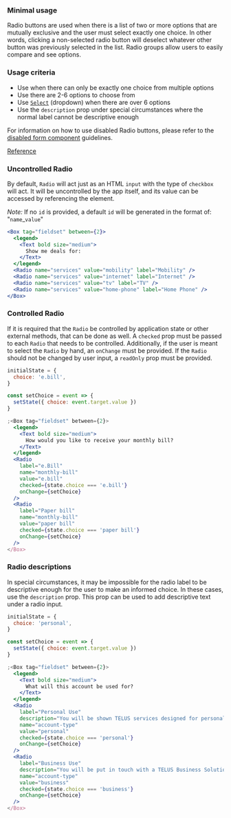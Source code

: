 ### Minimal usage

Radio buttons are used when there is a list of two or more options that are mutually exclusive and the user must select exactly one choice. In other words, clicking a non-selected radio button will deselect whatever other button was previously selected in the list. Radio groups allow users to easily compare and see options.

### Usage criteria

- Use when there can only be exactly one choice from multiple options
- Use there are 2-6 options to choose from
- Use [`Select`](#select) (dropdown) when there are over 6 options
- Use the `description` prop under special circumstances where the normal label cannot be descriptive enough

For information on how to use disabled Radio buttons, please refer to the [disabled form component](#form-disabled-state) guidelines.

[Reference](https://www.nngroup.com/articles/checkboxes-vs-radio-buttons/)

### Uncontrolled Radio

By default, `Radio` will act just as an HTML `input` with the type of `checkbox` will act. It will be uncontrolled by the app itself, and its value can be accessed by referencing the element.

_Note:_ If no `id` is provided, a default `id` will be generated in the format of: "`name`\_`value`"

```jsx
<Box tag="fieldset" between={2}>
  <legend>
    <Text bold size="medium">
      Show me deals for:
    </Text>
  </legend>
  <Radio name="services" value="mobility" label="Mobility" />
  <Radio name="services" value="internet" label="Internet" />
  <Radio name="services" value="tv" label="TV" />
  <Radio name="services" value="home-phone" label="Home Phone" />
</Box>
```

### Controlled Radio

If it is required that the `Radio` be controlled by application state or other external methods, that can be done as well. A `checked` prop must be passed to each `Radio` that needs to be controlled. Additionally, if the user is meant to select the `Radio` by hand, an `onChange` must be provided. If the `Radio` should not be changed by user input, a `readOnly` prop must be provided.

```jsx
initialState = {
  choice: 'e.bill',
}

const setChoice = event => {
  setState({ choice: event.target.value })
}

;<Box tag="fieldset" between={2}>
  <legend>
    <Text bold size="medium">
      How would you like to receive your monthly bill?
    </Text>
  </legend>
  <Radio
    label="e.Bill"
    name="monthly-bill"
    value="e.bill"
    checked={state.choice === 'e.bill'}
    onChange={setChoice}
  />
  <Radio
    label="Paper bill"
    name="monthly-bill"
    value="paper bill"
    checked={state.choice === 'paper bill'}
    onChange={setChoice}
  />
</Box>
```

### Radio descriptions

In special circumstances, it may be impossible for the radio label to be descriptive enough for the user to make an informed choice. In these cases, use the `description` prop. This prop can be used to add descriptive text under a radio input.

```jsx
initialState = {
  choice: 'personal',
}

const setChoice = event => {
  setState({ choice: event.target.value })
}

;<Box tag="fieldset" between={2}>
  <legend>
    <Text bold size="medium">
      What will this account be used for?
    </Text>
  </legend>
  <Radio
    label="Personal Use"
    description="You will be shown TELUS services designed for personal use."
    name="account-type"
    value="personal"
    checked={state.choice === 'personal'}
    onChange={setChoice}
  />
  <Radio
    label="Business Use"
    description="You will be put in touch with a TELUS Business Solutions representative."
    name="account-type"
    value="business"
    checked={state.choice === 'business'}
    onChange={setChoice}
  />
</Box>
```
